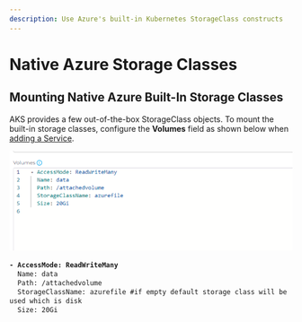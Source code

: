 ```yaml
---
description: Use Azure's built-in Kubernetes StorageClass constructs
---
```


# Native Azure Storage Classes

## Mounting Native Azure Built-In Storage Classes

AKS provides a few out-of-the-box StorageClass objects. To mount the built-in storage classes, configure the **Volumes** field as shown below when [adding a Service](https://docs.duplocloud.com/docs/overview-2/azure-services/containers-and-services).

<div align="left">

<img src="../../.gitbook/assets/image (2) (4).png" alt="Service Deployment Page">

</div>

<pre data-title="Volumes field"><code><strong>- AccessMode: ReadWriteMany
</strong>  Name: data
  Path: /attachedvolume
  StorageClassName: azurefile #if empty default storage class will be used which is disk
  Size: 20Gi
</code></pre>
